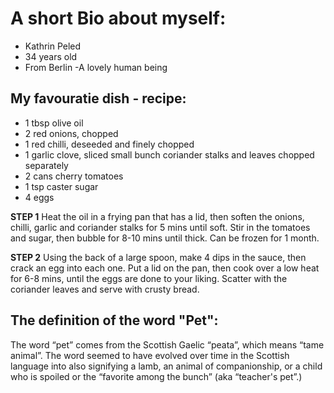 # A short Bio about myself:
- Kathrin Peled
- 34 years old
- From Berlin
-A lovely human being
## My favouratie dish - recipe:
- 1 tbsp olive oil
- 2 red onions, chopped
- 1 red chilli, deseeded and finely chopped
- 1 garlic clove, sliced
  small bunch coriander stalks and leaves chopped separately
- 2 cans cherry tomatoes
- 1 tsp caster sugar
- 4 eggs

**STEP 1**
Heat the oil in a frying pan that has a lid, then soften the onions, chilli, garlic and coriander stalks for 5 mins until soft. Stir in the tomatoes and sugar, then bubble for 8-10 mins until thick. Can be frozen for 1 month.

**STEP 2**
Using the back of a large spoon, make 4 dips in the sauce, then crack an egg into each one. Put a lid on the pan, then cook over a low heat for 6-8 mins, until the eggs are done to your liking. Scatter with the coriander leaves and serve with crusty bread.

## The definition of the word "Pet":
The word “pet” comes from the Scottish Gaelic “peata”, which means “tame animal”. The word seemed to have evolved over time in the Scottish language into also signifying a lamb, an animal of companionship, or a child who is spoiled or the “favorite among the bunch” (aka “teacher's pet”.)
